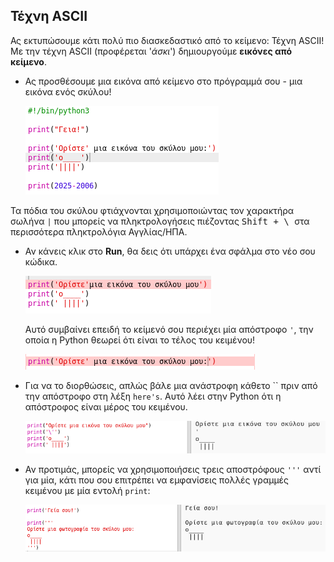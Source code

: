 ## Τέχνη ASCII

Ας εκτυπώσουμε κάτι πολύ πιο διασκεδαστικό από το κείμενο: Τέχνη ASCII! Με την τέχνη ASCII (προφέρεται '*άσκι*') δημιουργούμε **εικόνες από κείμενο**.

+ Ας προσθέσουμε μια εικόνα από κείμενο στο πρόγραμμά σου - μια εικόνα ενός σκύλου!
    
    ![screenshot](images/me-dog.png)

Τα πόδια του σκύλου φτιάχνονται χρησιμοποιώντας τον χαρακτήρα σωλήνα `|` που μπορείς να πληκτρολογήσεις πιέζοντας <kbd>Shift + \ </kbd> στα περισσότερα πληκτρολόγια Αγγλίας/ΗΠΑ.

+ Αν κάνεις κλικ στο **Run**, θα δεις ότι υπάρχει ένα σφάλμα στο νέο σου κώδικα.
    
    ![screenshot](images/me-dog-bug.png)
    
    Αυτό συμβαίνει επειδή το κείμενό σου περιέχει μία απόστροφο `'`, την οποία η Python θεωρεί ότι είναι το τέλος του κειμένου!
    
    ![screenshot](images/me-dog-quote.png)

+ Για να το διορθώσεις, απλώς βάλε μια ανάστροφη κάθετο `` πριν από την απόστροφο στη λέξη `here's`. Αυτό λέει στην Python ότι η απόστροφος είναι μέρος του κειμένου.
    
    ![screenshot](images/me-dog-bug-fix.png)

+ Αν προτιμάς, μπορείς να χρησιμοποιήσεις τρεις αποστρόφους `'''` αντί για μία, κάτι που σου επιτρέπει να εμφανίσεις πολλές γραμμές κειμένου με μία εντολή `print`:
    
    ![screenshot](images/me-dog-triple-quote.png)